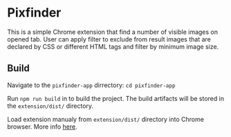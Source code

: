 # Pixfinder

This is a simple Chrome extension that find a number of visible images on opened tab.
User can apply filter to exclude from result images that are declared by CSS or different HTML tags and filter by minimum image size.

## Build

Navigate to the `pixfinder-app` dirrectory: `cd pixfinder-app`

Run `npm run build` in to build the project. The build artifacts will be stored in the `extension/dist/` directory.

Load extension manualy from `extension/dist/` directory into Chrome browser. More info [here](https://developer.chrome.com/extensions/getstarted#unpacked).
